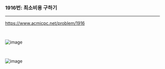 ### 1916번: 최소비용 구하기
***

https://www.acmicpc.net/problem/1916

<br>

![image](https://github.com/jh990714/BaekJoon-Algorithm/assets/144774186/be2345bf-835b-48a9-bac8-0728286f3139)

<br>

![image](https://github.com/jh990714/BaekJoon-Algorithm/assets/144774186/88b6012f-e8ca-43dc-9f0a-0a2bb080e72e)